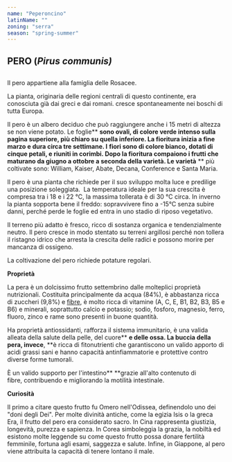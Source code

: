 ```yaml
---
name: "Peperoncino"
latinName: ""
zoning: "serra"
season: "spring-summer"
---
```


## PERO (*Pirus communis)*

## 

Il pero appartiene alla famiglia delle Rosacee.

La pianta, originaria delle regioni centrali di questo
continente, era conosciuta già dai greci e dai romani. cresce
spontaneamente nei boschi di tutta Europa.

Il pero è un albero deciduo che può raggiungere anche i 15
metri di altezza se non viene potato. Le foglie** **sono ovali,
di colore verde intenso sulla pagina superiore, più chiaro su quella
inferiore. La fioritura inizia a fine marzo e dura circa tre settimane.
I** **fiori sono di colore bianco, dotati di cinque petali, e riuniti in
corimbi. Dopo la fioritura compaiono i frutti che maturano da giugno a
ottobre a seconda della varietà. Le varietà** ** più coltivate sono:
William, Kaiser, Abate, Decana, Conference e Santa Maria.

Il pero è una pianta che richiede per il suo sviluppo molta luce e
predilige una posizione soleggiata.  La temperatura ideale per la sua
crescita è compresa tra i 18 e i 22 °C, la massima tollerata è di 30 °C
circa. In inverno la pianta sopporta bene il
freddo: sopravvivere fino a -15°C senza subire danni, perché
perde le foglie ed entra in uno stadio di riposo vegetativo. 

Il terreno più adatto è fresco, ricco di sostanza organica e
tendenzialmente neutro. Il pero cresce in modo stentato su terreni
argillosi perché non tollera il ristagno idrico che arresta la
crescita delle radici e possono morire per mancanza di ossigeno.

La coltivazione del pero richiede potature regolari.

**Proprietà**

La pera è un dolcissimo frutto settembrino dalle molteplici
proprietà nutrizionali. Costituita principalmente da acqua
(84%), è abbastanza ricca di zuccheri (9,8%)
e [fibre](https://www.ilgiornaledelcibo.it/alimenti-ricchi-di-fibre-lista/), è
molto ricca di vitamine (A, C, E, B1, B2, B3, B5 e B6) e minerali,
soprattutto calcio e potassio; sodio, fosforo, magnesio, ferro, fluoro,
zinco e rame sono presenti in buone quantità.

Ha proprietà antiossidanti, rafforza il sistema immunitario, è una
valida alleata della salute della pelle, del
cuore** **e delle ossa. La buccia della pera, invece**, **è ricca di
fitonutrienti che garantiscono un valido apporto di acidi grassi sani
e hanno capacità antinfiammatorie e protettive contro diverse forme
tumorali.

È un valido supporto per l'intestino** **grazie all'alto contenuto di
fibre, contribuendo e migliorando la motilità intestinale.

**Curiosità**

Il primo a citare questo frutto fu Omero nell\'Odissea, definendolo uno
dei \"doni degli Dei\". Per molte divinità antiche, come la
egizia Isis o la greca Era, il frutto del pero era considerato sacro. In
Cina rappresenta giustizia, longevità, purezza e sapienza. In Corea
simboleggia la grazia, la nobiltà ed esistono molte leggende su come
questo frutto possa donare fertilità femminile, fortuna agli esami,
saggezza e salute. Infine, in Giappone, al pero viene attribuita la
capacità di tenere lontano il male.

##  
